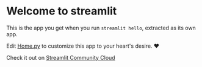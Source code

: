 # Welcome to streamlit

This is the app you get when you run `streamlit hello`, extracted as its own app.

Edit [Home.py](./Home.py) to customize this app to your heart's desire. ❤️

Check it out on [Streamlit Community Cloud](https://st-hello-app.streamlit.app/)
